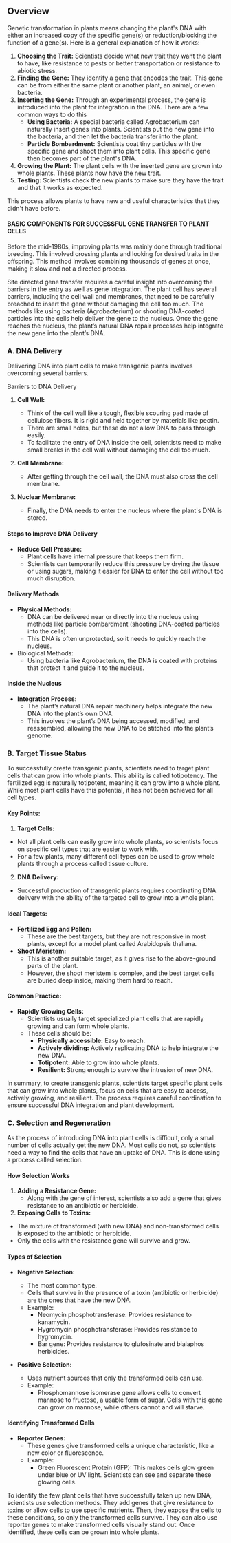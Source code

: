 ## Overview

Genetic transformation in plants means changing the plant's DNA with either an increased copy of the specific gene(s) or reduction/blocking the function of a gene(s). Here is a general explanation of how it works:

1.	**Choosing the Trait:** Scientists decide what new trait they want the plant to have, like resistance to pests or better transportation or resistance to abiotic stress.
2.	**Finding the Gene:** They identify a gene that encodes the trait. This gene can be from either the same plant or another plant, an animal, or even bacteria.
3.	**Inserting the Gene:** Through an experimental process, the gene is introduced into the plant for integration in the DNA. There are a few common ways to do this
    - **Using Bacteria:** A special bacteria called Agrobacterium can naturally insert genes into plants. Scientists put the new gene into the bacteria, and then let the bacteria transfer into the plant.
    - **Particle Bombardment:** Scientists coat tiny particles with the specific gene and shoot them into plant cells. This specific gene then becomes part of the plant's DNA.
4.	**Growing the Plant:** The plant cells with the inserted gene are grown into whole plants. These plants now have the new trait.
5.	**Testing:** Scientists check the new plants to make sure they have the trait and that it works as expected.


This process allows plants to have new and useful characteristics that they didn't have before.

#### **BASIC COMPONENTS FOR SUCCESSFUL GENE TRANSFER TO PLANT CELLS**
Before the mid-1980s, improving plants was mainly done through traditional breeding. This involved crossing plants and looking for desired traits in the offspring. This method involves combining thousands of genes at once, making it slow and not a directed process.

Site directed gene transfer requires a careful insight into overcoming the barriers in the entry as well as gene integration. The plant cell has several barriers, including the cell wall and membranes, that need to be carefully breached to insert the gene without damaging the cell too much. The methods like using bacteria (Agrobacterium) or shooting DNA-coated particles into the cells help deliver the gene to the nucleus. Once the gene reaches the nucleus, the plant’s natural DNA repair processes help integrate the new gene into the plant’s DNA. 

### A. DNA Delivery
Delivering DNA into plant cells to make transgenic plants involves overcoming several barriers.

Barriers to DNA Delivery
1.	**Cell Wall:**
    - Think of the cell wall like a tough, flexible scouring pad made of cellulose fibers. It is rigid and held together by materials like pectin.
    - There are small holes, but these do not allow DNA to pass through easily.
    - To facilitate the entry of DNA inside the cell, scientists need to make small breaks in the cell wall without damaging the cell too much.
    
2.	**Cell Membrane:**
    - After getting through the cell wall, the DNA must also cross the cell membrane.
3.	**Nuclear Membrane:**
    - Finally, the DNA needs to enter the nucleus where the plant's DNA is stored.


#### Steps to Improve DNA Delivery
- **Reduce Cell Pressure:**
  - Plant cells have internal pressure that keeps them firm.
  - Scientists can temporarily reduce this pressure by drying the tissue or using sugars, making it easier for DNA to enter the cell without too much disruption.

#### Delivery Methods
- **Physical Methods:**
     - DNA can be delivered near or directly into the nucleus using methods like particle bombardment (shooting DNA-coated particles into the cells).
    - This DNA is often unprotected, so it needs to quickly reach the nucleus.
- Biological Methods:
   - Using bacteria like Agrobacterium, the DNA is coated with proteins that protect it and guide it to the nucleus.


#### Inside the Nucleus
- **Integration Process:**
  - The plant’s natural DNA repair machinery helps integrate the new DNA into the plant’s own DNA.
  - This involves the plant’s DNA being accessed, modified, and reassembled, allowing the new DNA to be stitched into the plant’s genome.


### B. Target Tissue Status

To successfully create transgenic plants, scientists need to target plant cells that can grow into whole plants. This ability is called totipotency. The fertilized egg is naturally totipotent, meaning it can grow into a whole plant. While most plant cells have this potential, it has not been achieved for all cell types.

#### Key Points:
1.	**Target Cells:**
  - Not all plant cells can easily grow into whole plants, so scientists focus on specific cell types that are easier to work with.
  - For a few plants, many different cell types can be used to grow whole plants through a process called tissue culture.
2.	**DNA Delivery:**
  - Successful production of transgenic plants requires coordinating DNA delivery with the ability of the targeted cell to grow into a whole plant.

#### Ideal Targets:
 
 - **Fertilized Egg and Pollen:**
    - These are the best targets, but they are not responsive in most plants, except for a model plant called Arabidopsis thaliana.
- **Shoot Meristem:**
    - This is another suitable target, as it gives rise to the above-ground parts of the plant.
    - However, the shoot meristem is complex, and the best target cells are buried deep inside, making them hard to reach.

#### Common Practice:

- **Rapidly Growing Cells:**
   - Scientists usually target specialized plant cells that are rapidly growing and can form whole plants.
   - These cells should be:
        - **Physically accessible:** Easy to reach.
        - **Actively dividing:** Actively replicating DNA to help integrate the new DNA.
        - **Totipotent:** Able to grow into whole plants.
        - **Resilient:** Strong enough to survive the intrusion of new DNA.

In summary, to create transgenic plants, scientists target specific plant cells that can grow into whole plants, focus on cells that are easy to access, actively growing, and resilient. The process requires careful coordination to ensure successful DNA integration and plant development.

### C. Selection and Regeneration
As the process of introducing DNA into plant cells is difficult, only a small number of cells actually get the new DNA. Most cells do not, so scientists need a way to find the cells that have an uptake of DNA. This is done using a process called selection.

#### How Selection Works
1.	**Adding a Resistance Gene:**
    - Along with the gene of interest, scientists also add a gene that gives resistance to an antibiotic or herbicide.
2.	**Exposing Cells to Toxins:**
   - The mixture of transformed (with new DNA) and non-transformed cells is exposed to the antibiotic or herbicide.
   - Only the cells with the resistance gene will survive and grow.

#### Types of Selection

- **Negative Selection:**
    - The most common type.
    - Cells that survive in the presence of a toxin (antibiotic or herbicide) are the ones that have the new DNA.
    - Example:
         - Neomycin phosphotransferase: Provides resistance to kanamycin.
         - Hygromycin phosphotransferase: Provides resistance to hygromycin.
         - Bar gene: Provides resistance to glufosinate and bialaphos herbicides.

- **Positive Selection:**
    - Uses nutrient sources that only the transformed cells can use.
    - Example:
        - Phosphomannose isomerase gene allows cells to convert mannose to fructose, a usable form of sugar. Cells with this gene can grow on mannose, while others cannot and will starve.

#### Identifying Transformed Cells

- **Reporter Genes:**
    - These genes give transformed cells a unique characteristic, like a new color or fluorescence.
    - Example:
        - Green Fluorescent Protein (GFP): This makes cells glow green under blue or UV light. Scientists can see and separate these glowing cells.

To identify the few plant cells that have successfully taken up new DNA, scientists use selection methods. They add genes that give resistance to toxins or allow cells to use specific nutrients. Then, they expose the cells to these conditions, so only the transformed cells survive. They can also use reporter genes to make transformed cells visually stand out. Once identified, these cells can be grown into whole plants.



